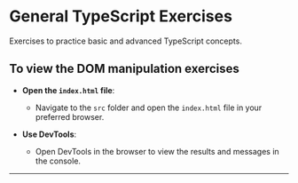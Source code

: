 # General TypeScript Exercises

Exercises to practice basic and advanced TypeScript concepts.

## To view the DOM manipulation exercises
- **Open the `index.html` file**:
    - Navigate to the `src` folder and open the `index.html` file in your preferred browser.

- **Use DevTools**:
    - Open DevTools in the browser to view the results and messages in the console.
****